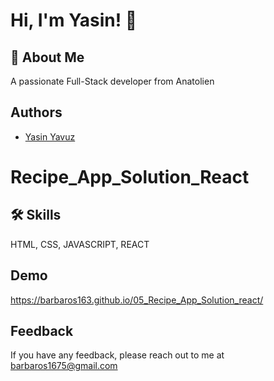 
# Hi, I'm Yasin! 👋


## 🚀 About Me
A passionate Full-Stack developer from Anatolien


## Authors
- [Yasin Yavuz](https://github.com/barbaros163)


# Recipe_App_Solution_React
## 🛠 Skills
HTML, CSS, JAVASCRIPT, REACT


## Demo
https://barbaros163.github.io/05_Recipe_App_Solution_react/

## Feedback

If you have any feedback, please reach out to me at barbaros1675@gmail.com


